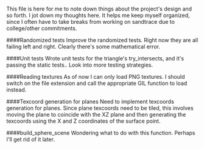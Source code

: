 This file is here for me to note down things about the project's design and so forth. I jot down my thoughts here. It helps me keep myself organized, since I often have to take breaks from working on sandtrace due to college/other commitments.

####Randomized tests
Improve the randomized tests. Right now they are all failing left and right. Clearly there's some mathematical error.

####Unit tests
Wrote unit tests for the triangle's try_intersects, and it's passing the static tests.. Look into more testing strategies.

####Reading textures
As of now I can only load PNG textures. I should switch on the file extension and call the appropriate GIL function to load instead.

####Texcoord generation for planes
Need to implement texcoords generation for planes. Since plane texcoords need to be tiled, this involves moving the plane to coincide with the XZ plane and then generating the texcoords using the X and Z coordinates of the surface point.

####build_sphere_scene
Wondering what to do with this function. Perhaps I'll get rid of it later.
